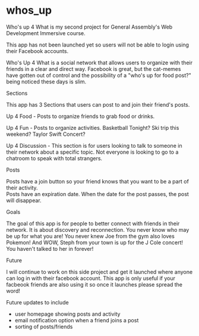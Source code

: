 # whos_up
Who's up 4 What is my second project for General Assembly's Web Development Immersive course.  

This app has not been launched yet so users will not be able to login using their Facebook accounts.

Who's Up 4 What is a social network that allows users to organize with their friends in a clear and direct way.  Facebook is great, but the cat-memes have gotten out of control and the possibility of a "who's up for food post?" being noticed these days is slim.

Sections

This app has 3 Sections that users can post to and join their friend's posts.

Up 4 Food - Posts to organize friends to grab food or drinks.

Up 4 Fun - Posts to organize activities.  Basketball Tonight? Ski trip this weekend?  Taylor Swift Concert?

Up 4 Discussion - This section is for users looking to talk to someone in their network about a specific topic.  Not everyone is looking to go to a chatroom to speak with total strangers.

Posts

Posts have a join button so your friend knows that you want to be a part of their activity.  
Posts have an expiration date.  When the date for the post passes, the post will disappear.

Goals

The goal of this app is for people to better connect with friends in their network.  It is about discovery and reconnection. You never know who may be up for what you are!
You never knew Joe from the gym also loves Pokemon!  And WOW, Steph from your town is up for the J Cole concert! You haven't talked to her in forever!


Future 

I will continue to work on this side project and get it launched where anyone can log in with their facebook account.
This app is only useful if your facbeook friends are also using it so once it launches please spread the word!

Future updates to include
- user homepage showing posts and activity
- email notification option when a friend joins a post
- sorting of posts/friends
